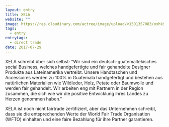 ```yaml
---
layout: entry
title: XELA
website: ""
image: https://res.cloudinary.com/actree/image/upload/v1501357083/oxhk9wubp0pq28junypl.png
tags:
  - entry
entrytags:
  - direct trade
date: 2017-07-29
---
```


XELA schreibt über sich selbst: "Wir sind ein deutsch-guatemaltekisches social Business, welches handgefertigte und fair gehandelte Designer Produkte aus Lateinamerika vertreibt. Unsere Handtaschen und Accessoires werden zu 100% in Guatemala handgefertigt und bestehen aus natürlichen Materialien wie Wildleder, Holz, Petate oder Baumwolle und werden fair gehandelt. Wir arbeiten eng mit Partnern in der Region zusammen, die sich wie wir die positive Entwicklung ihres Landes zu Herzen genommen haben."

XELA ist noch nicht fairtrade zertifiziert, aber das Unternehmen schreibt, dass sie die entsprechenden Werte der World Fair Trade Organisation (WFTO) einhalten und eine faire Bezahlung für ihre Partner garantieren. 
